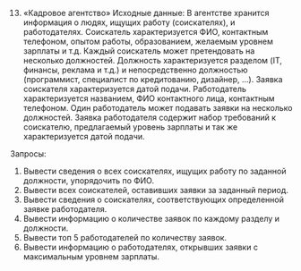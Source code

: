 13. «Кадровое агентство»
Исходные данные:
В агентстве хранится информация о людях, ищущих работу (соискателях), и
работодателях. Соискатель характеризуется ФИО, контактным телефоном, опытом
работы, образованием, желаемым уровнем зарплаты и т.д. Каждый соискатель
может претендовать на несколько должностей. Должность характеризуется
разделом (IT, финансы, реклама и т.д.) и непосредственно должностью
(программист, специалист по кредитованию, дизайнер, …). Заявка соискателя
характеризуется датой подачи. Работодатель характеризуется названием, ФИО
контактного лица, контактным телефоном. Один работодатель может подавать
заявки на несколько должностей. Заявка работодателя содержит набор требований
к соискателю, предлагаемый уровень зарплаты и так же характеризуется датой
подачи.

Запросы:
1) Вывести сведения о всех соискателях, ищущих работу по заданной
должности, упорядочить по ФИО.
2) Вывести всех соискателей, оставивших заявки за заданный период.
3) Вывести сведения о соискателях, соответствующих определенной заявке
работодателя.
4) Вывести информацию о количестве заявок по каждому разделу и должности.
5) Вывести топ 5 работодателей по количеству заявок.
6) Вывести информацию о работодателях, открывших заявки с максимальным
уровнем зарплаты.
